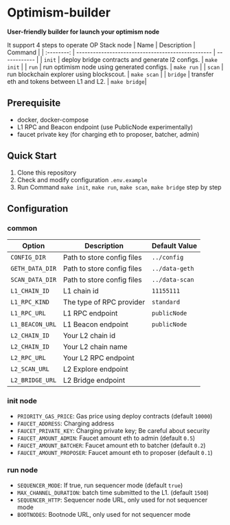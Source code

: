 # Optimism-builder
**User-friendly builder for launch your optimism node**

It support 4 steps to operate OP Stack node
|  Name      | Description                                       | Command      |
| :--------: | ------------------------------------------------- | ------------ |
|  `init`    | deploy bridge contracts and generate l2 configs.  | `make init`  |
|  `run`     | run optimism node using generated configs.        | `make run`   |
|  `scan`    | run blockchain explorer using blockscout.         | `make scan`  |
|  `bridge`  | transfer eth and tokens between L1 and L2.        | `make bridge`|

## Prerequisite
- docker, docker-compose
- L1 RPC and Beacon endpoint (use PublicNode experimentally)
- faucet private key (for charging eth to proposer, batcher, admin)

## Quick Start
1. Clone this repository
2. Check and modify configuration `.env.example`
3. Run Command `make init`, `make run`, `make scan`, `make bridge` step by step

## Configuration
### common
| Option          | Description                | Default Value  |
| ----------------|----------------------------|----------------|
| `CONFIG_DIR`    | Path to store config files | `../config`    |
| `GETH_DATA_DIR` | Path to store config files | `../data-geth` |
| `SCAN_DATA_DIR` | Path to store config files | `../data-scan` |
| `L1_CHAIN_ID`   | L1 chain id                | `11155111`     |
| `L1_RPC_KIND`   | The type of RPC provider   | `standard`     |
| `L1_RPC_URL`    | L1 RPC endpoint            | `publicNode`   |
| `L1_BEACON_URL` | L1 Beacon endpoint         | `publicNode`   |
| `L2_CHAIN_ID`   | Your L2 chain id           |                |
| `L2_CHAIN_ID`   | Your L2 chain name         |                |
| `L2_RPC_URL`    | Your L2 RPC endpoint       |                |
| `L2_SCAN_URL`   | L2 Explore endpoint        |                |
| `L2_BRIDGE_URL` | L2 Bridge endpoint         |                |

### init node
- `PRIORITY_GAS_PRICE`: Gas price using deploy contracts (default `10000`)
- `FAUCET_ADDRESS`: Charging address
- `FAUCET_PRIVATE_KEY`: Charging private key; Be careful about security
- `FAUCET_AMOUNT_ADMIN`: Faucet amount eth to admin (default `0.5`)
- `FAUCET_AMOUNT_BATCHER`: Faucet amount eth to batcher (default `0.2`)
- `FAUCET_AMOUNT_PROPOSER`: Faucet amount eth to proposer (default `0.1`)

### run node
- `SEQUENCER_MODE`: If true, run sequencer mode (default `true`)
- `MAX_CHANNEL_DURATION`: batch time submitted to the L1. (default `1500`)
- `SEQUENCER_HTTP`: Sequencer node URL, only used for not sequencer mode
- `BOOTNODES`: Bootnode URL, only used for not sequencer mode
